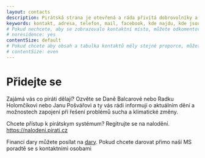 ```yaml
---
layout: contacts
description: Pirátská strana je otevřená a ráda přivítá dobrovolníky a odpoví na dotazy kritiků.
keywords: kontakt, adresa, telefon, mail, facebook, kde najdu, kde jsou
# Pokud nechcete, aby se zobrazovalo kontaktní místo, můžete odkomentovat následující řádek:
# noresidence: yes
contentSize: default
# Pokud chcete aby obsah a tabulka kontaktů měly stejné proporce, můžete použít:
# contentSize: even
---
```


<div class="o-section-header o-section-header--indented">
  <h1 class="t-h2-alt">Přidejte se</h1>
</div>

Zajámá vás co piráti dělají? Ozvěte se Daně Balcarové nebo Radku Holomčíkovi nebo Janu Pošvářovi a ty vás rádi informují o aktuálním dění a možnostech zapojení při řešení problémů sucha a klimatické změny.

Chcete přístup k pirátskym systémum? Regitrujte se na nalodění. <https://nalodeni.pirati.cz>

Financí dary můžete posílat na [dary](https://dary.pirati.cz).
Pokud chcete darovat přimo naší MS poradtě se s kontaktními osobami
